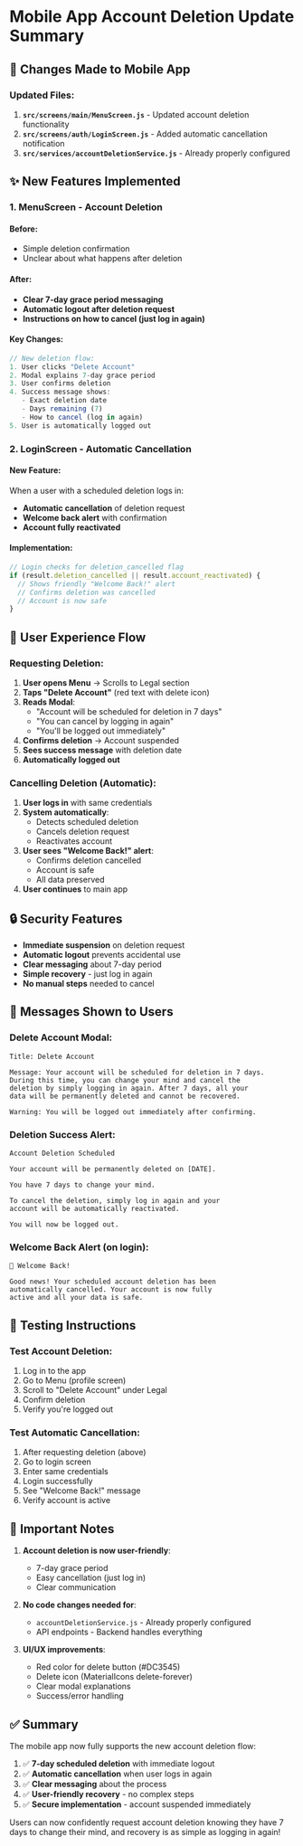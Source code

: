 # Mobile App Account Deletion Update Summary

## 📱 Changes Made to Mobile App

### Updated Files:
1. **`src/screens/main/MenuScreen.js`** - Updated account deletion functionality
2. **`src/screens/auth/LoginScreen.js`** - Added automatic cancellation notification
3. **`src/services/accountDeletionService.js`** - Already properly configured

## ✨ New Features Implemented

### 1. **MenuScreen - Account Deletion**

#### Before:
- Simple deletion confirmation
- Unclear about what happens after deletion

#### After:
- **Clear 7-day grace period messaging**
- **Automatic logout after deletion request**
- **Instructions on how to cancel (just log in again)**

#### Key Changes:
```javascript
// New deletion flow:
1. User clicks "Delete Account"
2. Modal explains 7-day grace period
3. User confirms deletion
4. Success message shows:
   - Exact deletion date
   - Days remaining (7)
   - How to cancel (log in again)
5. User is automatically logged out
```

### 2. **LoginScreen - Automatic Cancellation**

#### New Feature:
When a user with a scheduled deletion logs in:
- **Automatic cancellation** of deletion request
- **Welcome back alert** with confirmation
- **Account fully reactivated**

#### Implementation:
```javascript
// Login checks for deletion_cancelled flag
if (result.deletion_cancelled || result.account_reactivated) {
  // Shows friendly "Welcome Back!" alert
  // Confirms deletion was cancelled
  // Account is now safe
}
```

## 🎯 User Experience Flow

### Requesting Deletion:
1. **User opens Menu** → Scrolls to Legal section
2. **Taps "Delete Account"** (red text with delete icon)
3. **Reads Modal**:
   - "Account will be scheduled for deletion in 7 days"
   - "You can cancel by logging in again"
   - "You'll be logged out immediately"
4. **Confirms deletion** → Account suspended
5. **Sees success message** with deletion date
6. **Automatically logged out**

### Cancelling Deletion (Automatic):
1. **User logs in** with same credentials
2. **System automatically**:
   - Detects scheduled deletion
   - Cancels deletion request
   - Reactivates account
3. **User sees "Welcome Back!" alert**:
   - Confirms deletion cancelled
   - Account is safe
   - All data preserved
4. **User continues** to main app

## 🔒 Security Features

- **Immediate suspension** on deletion request
- **Automatic logout** prevents accidental use
- **Clear messaging** about 7-day period
- **Simple recovery** - just log in again
- **No manual steps** needed to cancel

## 📝 Messages Shown to Users

### Delete Account Modal:
```
Title: Delete Account

Message: Your account will be scheduled for deletion in 7 days. 
During this time, you can change your mind and cancel the 
deletion by simply logging in again. After 7 days, all your 
data will be permanently deleted and cannot be recovered.

Warning: You will be logged out immediately after confirming.
```

### Deletion Success Alert:
```
Account Deletion Scheduled

Your account will be permanently deleted on [DATE].

You have 7 days to change your mind.

To cancel the deletion, simply log in again and your 
account will be automatically reactivated.

You will now be logged out.
```

### Welcome Back Alert (on login):
```
🎉 Welcome Back!

Good news! Your scheduled account deletion has been 
automatically cancelled. Your account is now fully 
active and all your data is safe.
```

## 🧪 Testing Instructions

### Test Account Deletion:
1. Log in to the app
2. Go to Menu (profile screen)
3. Scroll to "Delete Account" under Legal
4. Confirm deletion
5. Verify you're logged out

### Test Automatic Cancellation:
1. After requesting deletion (above)
2. Go to login screen
3. Enter same credentials
4. Login successfully
5. See "Welcome Back!" message
6. Verify account is active

## 📌 Important Notes

1. **Account deletion is now user-friendly**:
   - 7-day grace period
   - Easy cancellation (just log in)
   - Clear communication

2. **No code changes needed for**:
   - `accountDeletionService.js` - Already properly configured
   - API endpoints - Backend handles everything

3. **UI/UX improvements**:
   - Red color for delete button (#DC3545)
   - Delete icon (MaterialIcons delete-forever)
   - Clear modal explanations
   - Success/error handling

## ✅ Summary

The mobile app now fully supports the new account deletion flow:

1. ✅ **7-day scheduled deletion** with immediate logout
2. ✅ **Automatic cancellation** when user logs in again  
3. ✅ **Clear messaging** about the process
4. ✅ **User-friendly recovery** - no complex steps
5. ✅ **Secure implementation** - account suspended immediately

Users can now confidently request account deletion knowing they have 7 days to change their mind, and recovery is as simple as logging in again!
